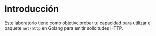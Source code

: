 # Introducción

Este laboratorio tiene como objetivo probar tu capacidad para utilizar el paquete `net/http` en Golang para emitir solicitudes HTTP.
